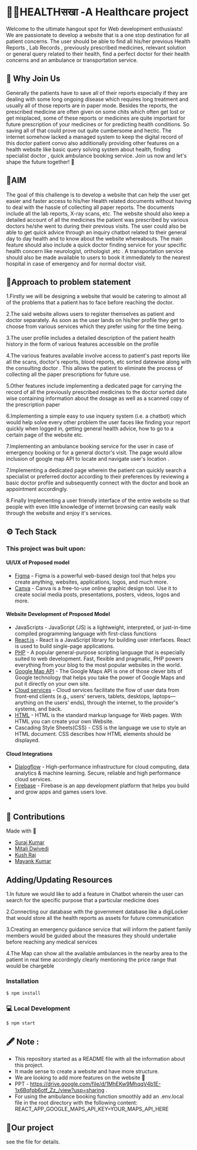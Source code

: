 # 🧑‍⚕️HEALTHसखा -A Healthcare project

Welcome to the ultimate hangout spot for Web development enthusiasts! We are passionate to develop a website that is a one stop destination for all patient concerns. The
user should be able to find all his/her previous Health Reports , Lab Records ,
previously prescribed medicines, relevant solution or general query related to
their health, find a perfect doctor for their health concerns and an ambulance or
transportation service.


## 👋 Why Join Us 
Generally the patients have to save all of their reports especially if
they are dealing with some long ongoing disease which requires
long treatment and usually all of those reports are in paper mode.
Besides the reports, the prescribed medicine are often given on
some chits which often get lost or get misplaced, some of these
reports or medicines are quite important for future prescription of
your medicines or for predicting health conditions. So saving all of
that could prove out quite cumbersome and hectic. The internet
somehow lacked a managed system to keep the digital record of
this doctor patient convo also additionally providing other features
on a health website like basic query solving system about health,
finding specialist doctor , quick ambulance booking service. Join us now and let's shape the future together! 🌟

## 🎯AIM
The goal of this challenge is to develop a website that
can help the user get easier and faster access to his/her
Health related documents without having to deal with
the hassle of collecting all paper reports. The
documents include all the lab reports, X-ray scans, etc.
The website should also keep a detailed account of all
the medicines the patient was prescribed by various
doctors he/she went to during their previous visits. The
user could also be able to get quick advice through an
inquiry chatbot related to their general day to day health
and to know about the website whereabouts. The main
feature should also include a quick doctor finding
service for your specific health concern like neurologist,
orthologist ,etc . A transportation service should also be
made available to users to book it immediately to the
nearest hospital in case of emergency and for normal
doctor visit.

## 🤔Approach to problem statement

1.Firstly we will be designing a website that would be catering to almost
all of the problems that a patient has to face before reaching the
doctor.

2.The said website allows users to register themselves as patient and
doctor separately. As soon as the user lands on his/her profile they get to
choose from various services which they prefer using for the time being.

3.The user profile includes a detailed description of the patient health
history in the form of various features accessible on the profile

4.The various features available involve access to patient's past reports like
all the scans, doctor's reports, blood reports, etc sorted datewise along
with the consulting doctor . This allows the patient to eliminate the process
of collecting all the paper prescriptions for future use.

5.Other features include implementing a dedicated page
for carrying the record of all the previously prescribed
medicines to the doctor sorted date wise containing
information about the dosage as well as a scanned copy
of the prescription paper

6.Implementing a simple easy to use inquery
system (i.e. a chatbot) which would help
solve every other problem the user faces like
finding your report quickly when logged in,
getting general health advice, how to go to a
certain page of the website etc. 

7.Implementing an ambulance booking service for
the user in case of emergency booking or for a
general doctor's visit. The page would allow
inclusion of google map API to locate and navigate
user's location .

7.Implementing a dedicated page wherein the
patient can quickly search a specialist or
preferred doctor according to their preferences
by reviewing a basic doctor profile and
subsequently connect with the doctor and book
an appointment accordingly.

8.Finally Implementing a user friendly interface of
the entire website so that people with even little
knowledge of internet browsing can easily walk
through the website and enjoy it's services.


## ⚙️ Tech Stack
### This project was buit upon:
#### UI/UX of Proposed model
- [Figma](https://www.figma.com/) - Figma is a powerful web-based design tool that helps you create anything, websites, applications, logos, and much more.
- [Canva](https://www.canva.com/) - Canva is a free-to-use online graphic design tool. Use it to create social media posts, presentations, posters, videos, logos and more.
#### Website Development of Proposed Model
- JavaScripts - JavaScript (JS) is a lightweight, interpreted, or just-in-time compiled programming language with first-class functions
- [React.js](https://react.dev/) - React is a JavaScript library for building user interfaces. React is used to build single-page applications.
- [PHP](https://www.php.net/) - A popular general-purpose scripting language that is especially suited to web development.
Fast, flexible and pragmatic, PHP powers everything from your blog to the most popular websites in the world.
- [Google Map API](https://developers.google.com/maps) - The Google Maps API is one of those clever bits of Google technology that helps you take the power of Google Maps and put it directly on your own site.
- [Cloud services](https://cloud.google.com/) - Cloud services facilitate the flow of user data from front-end clients (e.g., users' servers, tablets, desktops, laptops—anything on the users' ends), through the internet, to the provider's systems, and back.
- [HTML](https://html.com/) - HTML is the standard markup language for Web pages. With HTML you can create your own Website.
- Cascading Style Sheets(CSS) - CSS is the language we use to style an HTML document. CSS describes how HTML elements should be displayed.
#### Cloud Integrations
- [Dialogflow](https://dialogflow.cloud.google.com/) - High-performance infrastructure for cloud computing, data analytics & machine learning. Secure, reliable and high performance cloud services.
-  [Firebase](https://firebase.google.com/) - Firebase is an app development platform that helps you build and grow apps and games users love.
-  
## 🧰 Contributions
Made with 💝
- [Suraj Kumar](https://github.com/suraj-markup) 
- [Mitali Dwivedi](https://github.com/Deflecting-Torque)
- [Kush Raj](https://github.com/kush-raj-nit061)
- [Mayank Kumar](https://github.com/mayank-012)
 

## Adding/Updating Resources
1.In future we would like to add a feature in
Chatbot wherein the user can search for
the specific purpose that a particular
medicine does

2.Connecting our database with the government
database like a digiLocker that would store all
the health reports as assets for future
communication

3.Creating an emergency guidance service that will
inform the patient family members would be
guided about the measures they should
undertake before reaching any medical services

4.The Map can show all the available ambulances
in the nearby area to the patient in real time
accordingly clearly mentioning the price range
that would be chargeble

### Installation

```
$ npm install
```

###  💻 Local Development

```
$ npm start
```


## 🖋️ Note :
+ This repository started as a README file with all the information about this project.
+ It made sense to create a website and have more structure.
+ We are looking to add more features on the website  🔗 
+ PPT - https://drive.google.com/file/d/1MhEKw9MhqqV4b1E-1x6Bqfpb6otf_Zz_/view?usp=sharing .
+ For using the ambulance booking function smoothly add an .env.local file in the root directory with the following content:
   REACT_APP_GOOGLE_MAPS_API_KEY=YOUR_MAPS_API_HERE



## 📂Our project
see the <a href="https://github.com/kush-raj-nit061/apna-app"></a> file for details.



